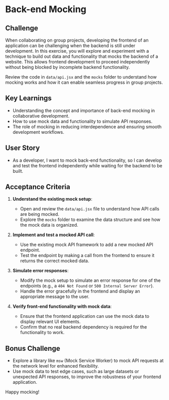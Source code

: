 # Back-end Mocking

## Challenge

When collaborating on group projects, developing the frontend of an application can be challenging when the backend is still under development. In this exercise, you will explore and experiment with a technique to build out data and functionality that mocks the backend of a website. This allows frontend development to proceed independently without being blocked by incomplete backend functionality.

Review the code in `data/api.jsx` and the `mocks` folder to understand how mocking works and how it can enable seamless progress in group projects.

## Key Learnings

- Understanding the concept and importance of back-end mocking in collaborative development.
- How to use mock data and functionality to simulate API responses.
- The role of mocking in reducing interdependence and ensuring smooth development workflows.

## User Story

- As a developer, I want to mock back-end functionality, so I can develop and test the frontend independently while waiting for the backend to be built.

## Acceptance Criteria

1. **Understand the existing mock setup**:

   - Open and review the `data/api.jsx` file to understand how API calls are being mocked.
   - Explore the `mocks` folder to examine the data structure and see how the mock data is organized.

2. **Implement and test a mocked API call**:

   - Use the existing mock API framework to add a new mocked API endpoint.
   - Test the endpoint by making a call from the frontend to ensure it returns the correct mocked data.

3. **Simulate error responses**:

   - Modify the mock setup to simulate an error response for one of the endpoints (e.g., a `404 Not Found` or `500 Internal Server Error`).
   - Handle the error gracefully in the frontend and display an appropriate message to the user.

4. **Verify front-end functionality with mock data**:
   - Ensure that the frontend application can use the mock data to display relevant UI elements.
   - Confirm that no real backend dependency is required for the functionality to work.

## Bonus Challenge

- Explore a library like `msw` (Mock Service Worker) to mock API requests at the network level for enhanced flexibility.
- Use mock data to test edge cases, such as large datasets or unexpected API responses, to improve the robustness of your frontend application.

Happy mocking!
